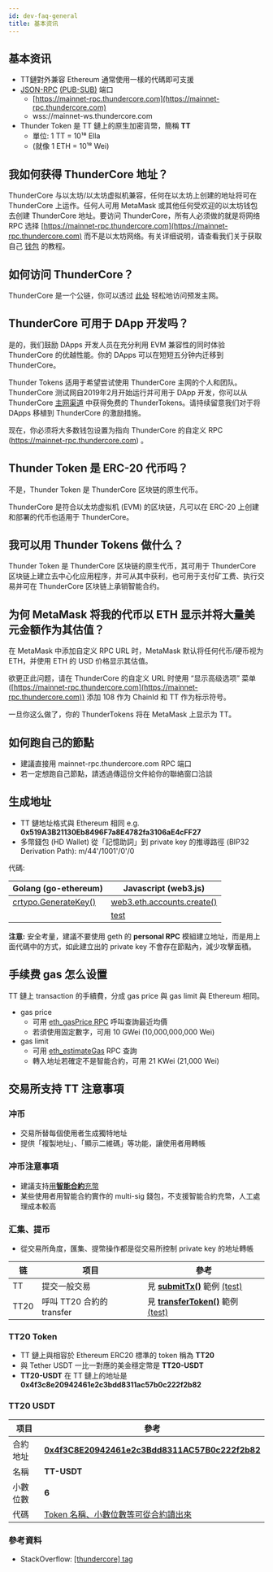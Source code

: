 ```yaml
---
id: dev-faq-general
title: 基本资讯
---
```


## 基本资讯

* TT鏈對外兼容 Ethereum 通常使用一樣的代碼即可支援
* [JSON-RPC](https://eth.wiki/json-rpc/API) [(PUB-SUB)](https://github.com/ethereum/go-ethereum/wiki/RPC-PUB-SUB) 端口
  * [https://mainnet-rpc.thundercore.com](https://mainnet-rpc.thundercore.com)
  * wss://mainnet-ws.thundercore.com
* Thunder Token 是 TT 鏈上的原生加密貨幣，簡稱 **TT**
  * 單位: 1 TT  = 10¹⁸ Ella
  * (就像 1 ETH = 10¹⁸ Wei)

## 我如何获得 ThunderCore 地址？
ThunderCore 与以太坊/以太坊虚拟机兼容，任何在以太坊上创建的地址将可在 ThunderCore 上运作。任何人可用 MetaMask 或其他任何受欢迎的以太坊钱包去创建 ThunderCore 地址。要访问 ThunderCore，所有人必须做的就是将网络 RPC 选择 [https://mainnet-rpc.thundercore.com](https://mainnet-rpc.thundercore.com) 而不是以太坊网络。有关详细说明，请查看我们关于获取自己 [钱包](get-wallet.md) 的教程。

## 如何访问 ThunderCore？
ThunderCore 是一个公链，你可以透过 [此处](migrate-to-thunder.md) 轻松地访问预发主网。

## ThunderCore 可用于 DApp 开发吗？
是的，我们鼓励 DApps 开发人员在充分利用 EVM 兼容性的同时体验 ThunderCore 的优越性能。你的 DApps 可以在短短五分钟内迁移到 ThunderCore。

Thunder Tokens 适用于希望尝试使用 ThunderCore 主网的个人和团队。ThunderCore 测试网自2019年2月开始运行并可用于 DApp 开发，你可以从 ThunderCore [主网渠道](https://faucet.thundercore.com) 中获得免费的 ThunderTokens。请持续留意我们对于将 DApps 移植到 ThunderCore 的激励措施。

现在，你必须将大多数钱包设置为指向 ThunderCore 的自定义 RPC (https://mainnet-rpc.thundercore.com) 。

## Thunder Token 是 ERC-20 代币吗？
不是，Thunder Token 是 ThunderCore 区块链的原生代币。

ThunderCore 是符合以太坊虚拟机 (EVM) 的区块链，凡可以在 ERC-20 上创建和部署的代币也适用于 ThunderCore。

## 我可以用 Thunder Tokens 做什么？
Thunder Token 是 ThunderCore 区块链的原生代币，其可用于 ThunderCore 区块链上建立去中心化应用程序，并可从其中获利，也可用于支付矿工费、执行交易并可在 ThunderCore 区块链上承销智能合约。

## 为何 MetaMask 将我的代币以 ETH 显示并将大量美元金额作为其估值？
在 MetaMask 中添加自定义 RPC URL 时，MetaMask 默认将任何代币/硬币视为 ETH，并使用 ETH 的 USD 价格显示其估值。

欲更正此问题，请在 ThunderCore 的自定义 URL 时使用 “显示高级选项” 菜单 ([https://mainnet-rpc.thundercore.com](https://mainnet-rpc.thundercore.com)) 添加 108 作为 ChainId 和 TT 作为标示符号。

一旦你这么做了，你的 ThunderTokens 将在 MetaMask 上显示为 TT。

## 如何跑自己的節點
* 建議直接用 mainnet-rpc.thundercore.com RPC 端口
* 若一定想跑自己節點，請透過傳這份文件給你的聯絡窗口洽談


## 生成地址
* TT 鏈地址格式與 Ethereum 相同 e.g. **0x519A3B21130Eb8496F7a8E4782fa3106aE4cFF27**
* 多幣錢包 (HD Wallet) 從「記憶助詞」到 private key 的推導路徑 (BIP32 Derivation Path): m/44'/1001'/0'/0

代碼:

|Golang (go-ethereum) |Javascript (web3.js)
|--------------------------------------------------------------------------------------------------|----------------------------------------------------------------------------------------------------------------------------------------------------------------------------------------------------
|[crtypo.GenerateKey()](https://github.com/ethereum/go-ethereum/blob/v1.9.12/crypto/crypto.go#L193)| [web3.eth.accounts.create()](https://github.com/thundercore/field-support/blob/private-key-to-address/src/key.js#L9)
|                                                                                                  |[test](https://github.com/thundercore/field-support/blob/private-key-to-address/test/testPrivateKeyToAddress.js#L12)

**注意:** 安全考量，建議不要使用 geth 的 **personal RPC** 模組建立地址，而是用上面代碼中的方式，如此建立出的 private key 不會存在節點內，減少攻擊面積。


## 手续费 gas 怎么设置
TT 鏈上 transaction 的手續費，分成 gas price 與 gas limit 與 Ethereum 相同。
* gas price
  * 可用 [eth_gasPrice RPC](https://eth.wiki/json-rpc/API) 呼叫查詢最近均價
  * 若須使用固定數字，可用 10 GWei (10,000,000,000 Wei) 
* gas limit
  * 可用 [eth_estimateGas](https://eth.wiki/json-rpc/API) RPC 查詢
  * 轉入地址若確定不是智能合約，可用 21 KWei (21,000 Wei)

## 交易所支持 TT 注意事項

### 冲币
* 交易所替每個使用者生成獨特地址
* 提供「複製地址」、「顯示二維碼」等功能，讓使用者用轉帳

### 冲币注意事項
* 建議支持<ins>用**智能合約**充幣</ins>
* 某些使用者用智能合約實作的 multi-sig 錢包，不支援智能合約充幣，人工處理成本較高

### 汇集、提币
* 從交易所角度，匯集、提幣操作都是從交易所控制 private key 的地址轉帳

|链   |项目                    | 參考
|-----|-----------------------|--------------------------------------------------------
|TT  |提交一般交易              |見 **[submitTx()](https://github.com/thundercore/field-support/blob/transfer/src/transfer.js#L29)** 範例 [(test)](https://github.com/thundercore/field-support/blob/transfer/test/testTransfer.js#L11)     |
|TT20|呼叫 TT20 合約的 transfer |見 **[transferToken()](https://github.com/thundercore/field-support/blob/transfer/src/transfer.js#L54)** 範例 [(test)](https://github.com/thundercore/field-support/blob/transfer/test/testTransfer.js#L13)|

### TT20 Token
* TT 鏈上與相容於 Ethereum ERC20 標準的 token 稱為 **TT20**
* 與 Tether USDT 一比一對應的美金穩定幣是 **TT20-USDT**
* **TT20-USDT** 在 TT 鏈上的地址是 **0x4f3c8e20942461e2c3bdd8311ac57b0c222f2b82**

### TT20 USDT
项目             | 參考
-----------------|----------------------------------------------------------------------------
| 合約地址  | **[0x4f3C8E20942461e2c3Bdd8311AC57B0c222f2b82](https://viewblock.io/thundercore/address/0x4f3c8e20942461e2c3bdd8311ac57b0c222f2b82?tab=code)**
| 名稱     | **TT-USDT**
| 小數位數  | **6**
| 代碼      | [Token 名稱、小數位數等可從合約讀出來](https://github.com/thundercore/field-support/blob/tt20-usdt/src/tt20-usdt.js)
         
### 參考資料
* StackOverflow: [[thundercore] tag](https://stackoverflow.com/questions/tagged/thundercore)
